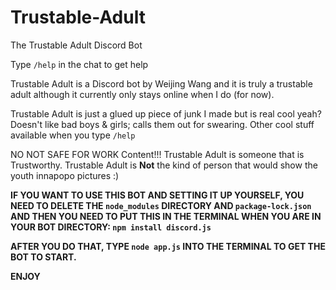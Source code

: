 # Trustable-Adult
The Trustable Adult Discord Bot

Type ```/help``` in the chat to get help

Trustable Adult is a Discord bot by Weijing Wang and it is truly
a trustable adult although it currently only stays online when I do (for now).

Trustable Adult is just a glued up piece of junk I made but is real cool yeah?
Doesn't like bad boys & girls; calls them out for swearing.
Other cool stuff available when you type ```/help```

NO NOT SAFE FOR WORK Content!!! Trustable Adult is someone that is Trustworthy.
Trustable Adult is **Not** the kind of person that would show the youth
innapopo pictures :)

**IF YOU WANT TO USE THIS BOT AND SETTING IT UP YOURSELF, YOU NEED TO DELETE THE ```node_modules``` DIRECTORY AND ```package-lock.json``` AND THEN YOU NEED TO PUT THIS IN THE TERMINAL WHEN YOU ARE IN YOUR BOT DIRECTORY: ```npm install discord.js```**

**AFTER YOU DO THAT, TYPE ```node app.js``` INTO THE TERMINAL TO GET THE BOT TO START.** 

**ENJOY**